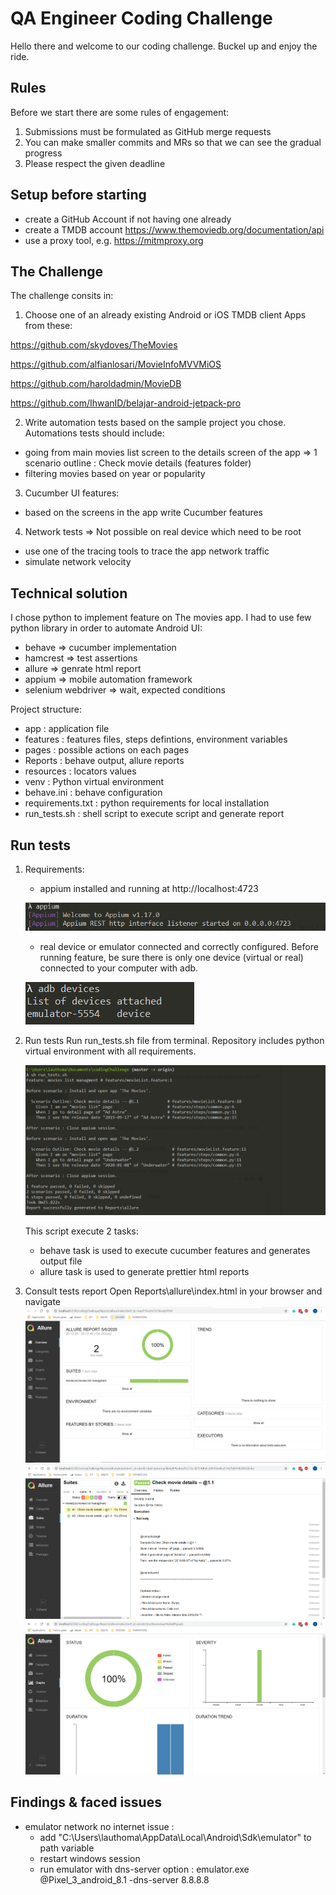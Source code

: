 # QA Engineer Coding Challenge

Hello there and welcome to our coding challenge. Buckel up and enjoy the ride. 

## Rules
Before we start there are some rules of engagement:
1. Submissions must be formulated as GitHub merge requests
2. You can make smaller commits and MRs so that we can see the gradual progress
3. Please respect the given deadline

## Setup before starting
- create a GitHub Account if not having one already
- create a TMDB account https://www.themoviedb.org/documentation/api
- use a proxy tool, e.g. https://mitmproxy.org

## The Challenge

The challenge consits in:
1. Choose one of an already existing Android or iOS TMDB client Apps from these:

https://github.com/skydoves/TheMovies

https://github.com/alfianlosari/MovieInfoMVVMiOS

https://github.com/haroldadmin/MovieDB

https://github.com/IhwanID/belajar-android-jetpack-pro

2. Write automation tests based on the sample project you chose. Automations tests should include:
- going from main movies list screen to the details screen of the app => 1 scenario outline : Check movie details (features folder)
- filtering movies based on year or popularity

3. Cucumber UI features:
- based on the screens in the app write Cucumber features

4. Network tests => Not possible on real device which need to be root
- use one of the tracing tools to trace the app network traffic
- simulate network velocity

## Technical solution

I chose python to implement feature on The movies app. I had to use few python library in order to automate Android UI:
- behave => cucumber implementation
- hamcrest => test assertions
- allure => genrate html report
- appium => mobile automation framework
- selenium webdriver => wait, expected conditions

Project structure:
- app : application file
- features : features files, steps defintions, environment variables
- pages : possible actions on each pages
- Reports : behave output, allure reports
- resources : locators values
- venv : Python virtual environment
- behave.ini : behave configuration
- requirements.txt : python requirements for local installation
- run_tests.sh : shell script to execute script and generate report

## Run tests

1. Requirements:
    - appium installed and running at http://localhost:4723

    ![](images/run_appium.PNG)

    - real device or emulator connected and correctly configured. Before running feature, be sure there is only one
    device (virtual or real) connected to your computer with adb.

    ![](images/adb_devices.png)
    
2. Run tests
    Run run_tests.sh file from terminal. Repository includes python virtual environment with all requirements.

    ![](images/run_test.PNG)

    This script execute 2 tasks:
    - behave task is used to execute cucumber features and generates output file
    - allure task is used to generate prettier html reports

3. Consult tests report
    Open Reports\allure\index.html in your browser and navigate
    ![](images/report.png)
    ![](images/report2.png)
    ![](images/report3.png)

## Findings & faced issues

- emulator network no internet issue :
    - add "C:\Users\lauthoma\AppData\Local\Android\Sdk\emulator" to path variable
    - restart windows session
    - run emulator with dns-server option : emulator.exe @Pixel_3_android_8.1 -dns-server 8.8.8.8
